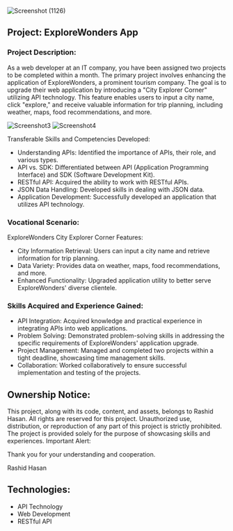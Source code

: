 
![Screenshot (1126)](https://github.com/RashidHasan/City_Explorer_API_Enhancement/assets/136935583/a9c8d19b-760e-4437-8847-1f34595b191b)

## Project: ExploreWonders App

### Project Description:
As a web developer at an IT company, you have been assigned two projects to be completed within a month. The primary project involves enhancing the application of ExploreWonders, a prominent tourism company. The goal is to upgrade their web application by introducing a "City Explorer Corner" utilizing API technology. This feature enables users to input a city name, click "explore," and receive valuable information for trip planning, including weather, maps, food recommendations, and more.


![Screenshot3](https://github.com/RashidHasan/City_Explorer_API_Enhancement/assets/136935583/965ab66a-386d-4c4c-af01-7406e9c0f889)
![Screenshot4](https://github.com/RashidHasan/City_Explorer_API_Enhancement/assets/136935583/1078c420-1665-4f65-b042-bc2bb2e922a5)



Transferable Skills and Competencies Developed:

- Understanding APIs: Identified the importance of APIs, their role, and various types.
- API vs. SDK: Differentiated between API (Application Programming Interface) and SDK (Software Development Kit).
- RESTful API: Acquired the ability to work with RESTful APIs.
- JSON Data Handling: Developed skills in dealing with JSON data.
- Application Development: Successfully developed an application that utilizes API technology.

### Vocational Scenario:
ExploreWonders City Explorer Corner Features:

- City Information Retrieval: Users can input a city name and retrieve information for trip planning.
- Data Variety: Provides data on weather, maps, food recommendations, and more.
- Enhanced Functionality: Upgraded application utility to better serve ExploreWonders' diverse clientele.


### Skills Acquired and Experience Gained:

- API Integration: Acquired knowledge and practical experience in integrating APIs into web applications.
- Problem Solving: Demonstrated problem-solving skills in addressing the specific requirements of ExploreWonders' application upgrade.
- Project Management: Managed and completed two projects within a tight deadline, showcasing time management skills.
- Collaboration: Worked collaboratively to ensure successful implementation and testing of the projects.

## Ownership Notice:

This project, along with its code, content, and assets, belongs to Rashid Hasan. All rights are reserved for this project. Unauthorized use, distribution, or reproduction of any part of this project is strictly prohibited. The project is provided solely for the purpose of showcasing skills and experiences.
Important Alert:

Thank you for your understanding and cooperation.

Rashid Hasan

## Technologies:

- API Technology
- Web Development
- RESTful API
